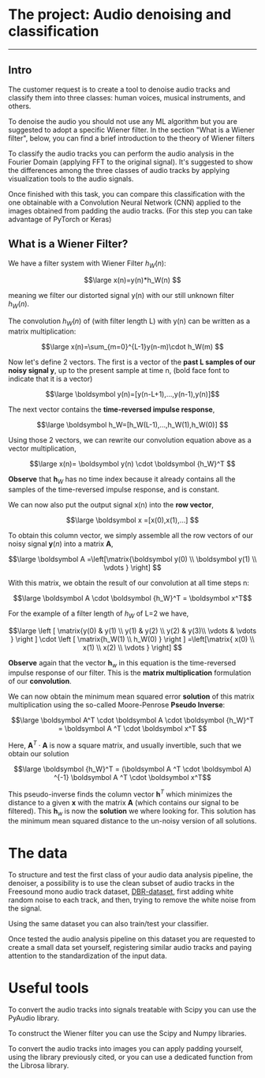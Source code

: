 # The project: Audio denoising and classification
-----------------------------------------------------------------------------
## Intro
The customer request is to create a tool to denoise audio tracks and classify them into three classes: human voices, musical instruments, and others.

To denoise the audio you should not use any ML algorithm but you are suggested to adopt a specific Wiener filter. In the section "What is a Wiener filter", below, you can find a brief introduction to the theory of Wiener filters

To classify the audio tracks you can perform the audio analysis in the Fourier Domain (applying FFT to the original signal).
It's suggested to show the differences among the three classes of audio tracks by applying visualization tools to the audio signals.

Once finished with this task, you can compare this classification with the one obtainable with a Convolution Neural Network (CNN) applied to the images obtained from padding the audio tracks. (For this step you can take advantage of PyTorch or Keras)

## What is a Wiener Filter?

We have a filter system with Wiener Filter $h_W(n)$:

$$\large
x(n)=y(n)*h_W(n)
$$

meaning we filter our distorted signal y(n) with our still unknown filter $h_W(n)$.

The convolution $h_W(n)$ of (with filter length L) with y(n) can be written as  a matrix multiplication:

$$\large
x(n)=\sum_{m=0}^{L-1}y(n-m)\cdot h_W(m)
$$

Now let's define 2 vectors. The first is a vector of the **past L samples of our noisy signal y**, up to the present sample at time n, (bold face font to indicate that it is a vector)

$$\large
\boldsymbol y(n)=[y(n-L+1),...,y(n-1),y(n)]$$

The next vector contains the **time-reversed impulse response**,

$$\large
\boldsymbol h_W=[h_W(L-1),...,h_W(1),h_W(0)]
$$

Using those 2 vectors, we can rewrite our convolution equation above as a vector multiplication,

$$\large
x(n)= \boldsymbol y(n) \cdot \boldsymbol {h_W}^T
$$

**Observe** that $\boldsymbol h_W$ has no time index because it already contains all the samples of the time-reversed impulse response, and is constant.

We can now also put the output signal x(n) into the **row vector**,

$$\large
\boldsymbol x =[x(0),x(1),...]
$$

To obtain this column vector, we simply assemble all the row vectors of our noisy signal $\boldsymbol y(n)$ into a matrix $\boldsymbol A$,


$$\large
\boldsymbol A =\left[\matrix{\boldsymbol y(0) \\ \boldsymbol y(1) \\ \vdots  } \right] $$

With this matrix, we obtain the result of our convolution at all time steps n:

$$\large
\boldsymbol  A \cdot \boldsymbol  {h_W}^T = \boldsymbol  x^T$$


For the example of a filter length of $h_W$ of L=2 we have,

$$\large
 \left [ \matrix{y(0) & y(1) \\ y(1) & y(2) \\ y(2) & y(3)\\ \vdots & \vdots }  \right ] \cdot \left [ \matrix{h_W(1) \\ h_W(0) }  \right ] =\left[\matrix{ x(0) \\  x(1) \\ x(2) \\ \vdots  } \right] $$

**Observe** again that the vector $\boldsymbol h_w$ in this equation is the time-reversed impulse response of our filter. This is the **matrix multiplication** formulation of our **convolution**.

We can now obtain the minimum mean squared error **solution** of this matrix multiplication using the so-called Moore-Penrose **Pseudo Inverse**:

$$\large
\boldsymbol A^T \cdot \boldsymbol A \cdot \boldsymbol {h_W}^T = \boldsymbol A ^T \cdot \boldsymbol x^T
$$

Here, $\boldsymbol A ^T \cdot \boldsymbol A$ is now a square matrix, and usually invertible, such that we obtain our solution

$$\large
\boldsymbol {h_W}^T = (\boldsymbol A ^T \cdot \boldsymbol A) ^{-1} \boldsymbol A ^T \cdot \boldsymbol x^T$$

This pseudo-inverse finds the column vector $\boldsymbol h^T$ which minimizes the distance to a given $\boldsymbol x$ with the matrix $\boldsymbol A$ (which contains our signal to be filtered). This $\boldsymbol h_w$ is now the **solution** we where looking for. This solution has the minimum mean squared distance to the un-noisy version of all solutions.

# The data

To structure and test the first class of your audio data analysis pipeline, the denoiser, a possibility is to use the clean subset of audio tracks in the Freesound mono audio track dataset, [DBR-dataset](https://zenodo.org/records/1069747), first adding white random noise to each track, and then, trying to remove the white noise from the signal.

Using the same dataset you can also train/test your classifier.

Once tested the audio analysis pipeline on this dataset you are requested to create a small data set yourself, registering similar audio tracks and paying attention to the standardization of the input data.


# Useful tools
To convert the audio tracks into signals treatable with Scipy you can use the PyAudio library. 

To construct the Wiener filter you can use the Scipy and Numpy libraries.

To convert the audio tracks into images you can apply padding yourself, using the library previously cited, or you can use a dedicated function from the Librosa library.



